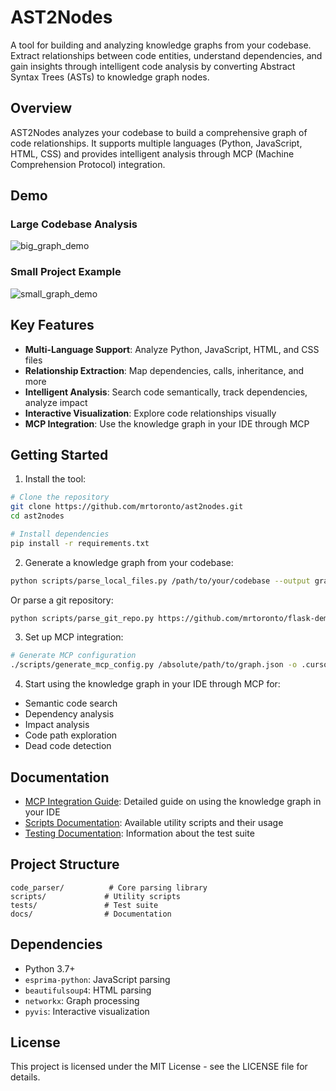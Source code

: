# AST2Nodes

A tool for building and analyzing knowledge graphs from your codebase. Extract relationships between code entities, understand dependencies, and gain insights through intelligent code analysis by converting Abstract Syntax Trees (ASTs) to knowledge graph nodes.

## Overview

AST2Nodes analyzes your codebase to build a comprehensive graph of code relationships. It supports multiple languages (Python, JavaScript, HTML, CSS) and provides intelligent analysis through MCP (Machine Comprehension Protocol) integration.

## Demo

### Large Codebase Analysis
![big_graph_demo](https://github.com/user-attachments/assets/511cc062-aeb8-4d37-8821-40669e5813d2)


### Small Project Example
![small_graph_demo](https://github.com/user-attachments/assets/9e6dc7c6-21e0-4004-8049-2bfa20391111)


## Key Features

- **Multi-Language Support**: Analyze Python, JavaScript, HTML, and CSS files
- **Relationship Extraction**: Map dependencies, calls, inheritance, and more
- **Intelligent Analysis**: Search code semantically, track dependencies, analyze impact
- **Interactive Visualization**: Explore code relationships visually
- **MCP Integration**: Use the knowledge graph in your IDE through MCP

## Getting Started

1. Install the tool:
```bash
# Clone the repository
git clone https://github.com/mrtoronto/ast2nodes.git
cd ast2nodes

# Install dependencies
pip install -r requirements.txt
```

2. Generate a knowledge graph from your codebase:
```bash
python scripts/parse_local_files.py /path/to/your/codebase --output graph.json
```

Or parse a git repository:

```bash
python scripts/parse_git_repo.py https://github.com/mrtoronto/flask-demo
```

3. Set up MCP integration:
```bash
# Generate MCP configuration
./scripts/generate_mcp_config.py /absolute/path/to/graph.json -o .cursor/mcp.json
```

4. Start using the knowledge graph in your IDE through MCP for:
- Semantic code search
- Dependency analysis
- Impact analysis
- Code path exploration
- Dead code detection

## Documentation

- [MCP Integration Guide](docs/mcp_integration.md): Detailed guide on using the knowledge graph in your IDE
- [Scripts Documentation](scripts/README.md): Available utility scripts and their usage
- [Testing Documentation](tests/README.md): Information about the test suite

## Project Structure

```
code_parser/          # Core parsing library
scripts/             # Utility scripts
tests/               # Test suite
docs/                # Documentation
```

## Dependencies

- Python 3.7+
- `esprima-python`: JavaScript parsing
- `beautifulsoup4`: HTML parsing
- `networkx`: Graph processing
- `pyvis`: Interactive visualization

## License

This project is licensed under the MIT License - see the LICENSE file for details. 
